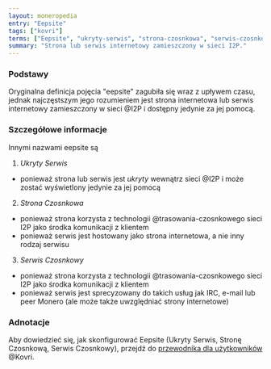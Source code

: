 ```yaml
---
layout: moneropedia
entry: "Eepsite"
tags: ["kovri"]
terms: ["Eepsite", "ukryty-serwis", "strona-czosnkowa", "serwis-czosnkowy"]
summary: "Strona lub serwis internetowy zamieszczony w sieci I2P."
---
```


### Podstawy

Oryginalna definicja pojęcia "eepsite" zagubiła się wraz z upływem czasu, jednak najczęstszym jego rozumieniem jest strona internetowa lub serwis internetowy zamieszczony w sieci @I2P i dostępny jedynie za jej pomocą.

### Szczegółowe informacje

Innymi nazwami eepsite są

1. *Ukryty Serwis*
  - ponieważ strona lub serwis jest *ukryty* wewnątrz sieci @I2P i może zostać wyświetlony jedynie za jej pomocą
2. *Strona Czosnkowa*
  - ponieważ strona korzysta z technologii @trasowania-czosnkowego sieci I2P jako środka komunikacji z klientem
  - ponieważ serwis jest hostowany jako strona internetowa, a nie inny rodzaj serwisu
3. *Serwis Czosnkowy*
  - ponieważ strona korzysta z technologii @trasowania-czosnkowego sieci I2P jako środka komunikacji z klientem
  - ponieważ serwis jest sprecyzowany do takich usług jak IRC, e-mail lub peer Monero (ale może także uwzględniać strony internetowe)

### Adnotacje

Aby dowiedzieć się, jak skonfigurować Eepsite (Ukryty Serwis, Stronę Czosnkową, Serwis Czosnkowy), przejdź do [przewodnika dla użytkowników](https://github.com/monero-project/kovri/blob/master/doc/USER_GUIDE.md) @Kovri.
